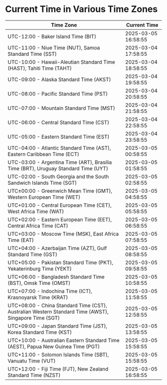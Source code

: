 # Current Time in Various Time Zones

| Time Zone | Current Time |
|-----------|--------------|
| UTC-12:00 - Baker Island Time (BIT) | 2025-03-05 16:58:55 |
| UTC-11:00 - Niue Time (NUT), Samoa Standard Time (SST) | 2025-03-04 17:58:55 |
| UTC-10:00 - Hawaii-Aleutian Standard Time (HAST), Tahiti Time (TAHT) | 2025-03-04 18:58:55 |
| UTC-09:00 - Alaska Standard Time (AKST) | 2025-03-04 19:58:55 |
| UTC-08:00 - Pacific Standard Time (PST) | 2025-03-04 20:58:55 |
| UTC-07:00 - Mountain Standard Time (MST) | 2025-03-04 21:58:55 |
| UTC-06:00 - Central Standard Time (CST) | 2025-03-04 22:58:55 |
| UTC-05:00 - Eastern Standard Time (EST) | 2025-03-04 23:58:55 |
| UTC-04:00 - Atlantic Standard Time (AST), Eastern Caribbean Time (ECT) | 2025-03-05 00:58:55 |
| UTC-03:00 - Argentina Time (ART), Brasília Time (BRT), Uruguay Standard Time (UYT) | 2025-03-05 01:58:55 |
| UTC-02:00 - South Georgia and the South Sandwich Islands Time (SGT) | 2025-03-05 02:58:55 |
| UTC±00:00 - Greenwich Mean Time (GMT), Western European Time (WET) | 2025-03-05 04:58:55 |
| UTC+01:00 - Central European Time (CET), West Africa Time (WAT) | 2025-03-05 05:58:55 |
| UTC+02:00 - Eastern European Time (EET), Central Africa Time (CAT) | 2025-03-05 06:58:55 |
| UTC+03:00 - Moscow Time (MSK), East Africa Time (EAT) | 2025-03-05 07:58:55 |
| UTC+04:00 - Azerbaijan Time (AZT), Gulf Standard Time (GST) | 2025-03-05 08:58:55 |
| UTC+05:00 - Pakistan Standard Time (PKT), Yekaterinburg Time (YEKT) | 2025-03-05 09:58:55 |
| UTC+06:00 - Bangladesh Standard Time (BST), Omsk Time (OMST) | 2025-03-05 10:58:55 |
| UTC+07:00 - Indochina Time (ICT), Krasnoyarsk Time (KRAT) | 2025-03-05 11:58:55 |
| UTC+08:00 - China Standard Time (CST), Australian Western Standard Time (AWST), Singapore Time (SGT) | 2025-03-05 12:58:55 |
| UTC+09:00 - Japan Standard Time (JST), Korea Standard Time (KST) | 2025-03-05 13:58:55 |
| UTC+10:00 - Australian Eastern Standard Time (AEST), Papua New Guinea Time (PGT) | 2025-03-05 15:58:55 |
| UTC+11:00 - Solomon Islands Time (SBT), Vanuatu Time (VUT) | 2025-03-05 15:58:55 |
| UTC+12:00 - Fiji Time (FJT), New Zealand Standard Time (NZST) | 2025-03-05 16:58:55 |
